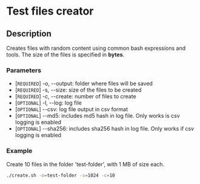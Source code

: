 # Test files creator

## Description

Creates files with random content using common bash expressions and tools. The size of the files is specified in **bytes**.

### Parameters

- [`REQUIRED`] -o, --output: folder where files will be saved
- [`REQUIRED`] -s, --size: size of the files to be created
- [`REQUIRED`] -c, --create: number of files to create
- [`OPTIONAL`] -l, --log: log file
- [`OPTIONAL`] --csv: log file output in csv format
- [`OPTIONAL`] --md5: includes md5 hash in log file. Only works is csv logging is enabled
- [`OPTIONAL`] --sha256: includes sha256 hash in log file. Only works if csv logging is enabled

### Example

Create 10 files in the folder 'test-folder', with 1 MB of size each.

```sh
./create.sh -o=test-folder -s=1024 -c=10
```
